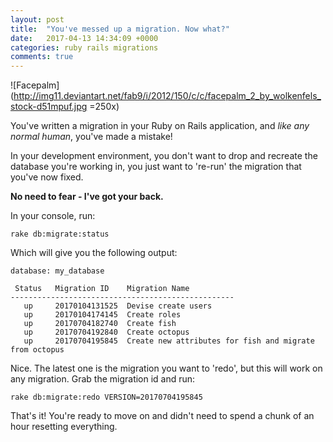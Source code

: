 ```yaml
---
layout: post
title:  "You've messed up a migration. Now what?"
date:   2017-04-13 14:34:09 +0000
categories: ruby rails migrations
comments: true
---
```


![Facepalm](http://img11.deviantart.net/fab9/i/2012/150/c/c/facepalm_2_by_wolkenfels_stock-d51mpuf.jpg =250x)

You've written a migration in your Ruby on Rails application, and _like any normal human_, you've made a mistake!

In your development environment, you don't want to drop and recreate the database you're working in, you just want to 're-run' the migration that you've now fixed.

__No need to fear - I've got your back.__

In your console, run:

`rake db:migrate:status`

Which will give you the following output:

```
database: my_database

 Status   Migration ID    Migration Name
--------------------------------------------------
   up     20170104131525  Devise create users
   up     20170104174145  Create roles
   up     20170704182740  Create fish
   up     20170704192840  Create octopus
   up     20170704195845  Create new attributes for fish and migrate from octopus
```

Nice. The latest one is the migration you want to 'redo', but this will work on any migration. Grab the migration id and run:

`rake db:migrate:redo VERSION=20170704195845`

That's it! You're ready to move on and didn't need to spend a chunk of an hour resetting everything.
